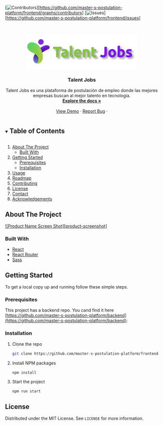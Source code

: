 
[![Contributors][contributors-shield]][https://github.com/master-s-postulation-platform/frontend/graphs/contributors]
[![Issues][issues-shield]][https://github.com/master-s-postulation-platform/frontend/issues]





<!-- PROJECT LOGO -->
<br />
<p align="center">
  <a href="https://github.com/master-s-postulation-platform/frontend">
    <img src="https://github.com/master-s-postulation-platform/frontend/blob/main/src/images/tlent-logo-github.png" alt="Logo">
  </a>

  <h3 align="center">Talent Jobs</h3>

  <p align="center">
    Talent Jobs es una plataforma de postulación de empleo donde las mejores empresas buscan al mejor talento en tecnología.
    <br />
    <a href="https://github.com/master-s-postulation-platform/frontend"><strong>Explore the docs »</strong></a>
    <br />
    <br />
    <a href="https://master-postulation-pltaform.netlify.app/">View Demo</a>
    ·
    <a href="https://github.com/master-s-postulation-platform/frontend/issues">Report Bug</a>
    ·

  </p>
</p>



<!-- TABLE OF CONTENTS -->
<details open="open">
  <summary><h2 style="display: inline-block">Table of Contents</h2></summary>
  <ol>
    <li>
      <a href="#about-the-project">About The Project</a>
      <ul>
        <li><a href="#built-with">Built With</a></li>
      </ul>
    </li>
    <li>
      <a href="#getting-started">Getting Started</a>
      <ul>
        <li><a href="#prerequisites">Prerequisites</a></li>
        <li><a href="#installation">Installation</a></li>
      </ul>
    </li>
    <li><a href="#usage">Usage</a></li>
    <li><a href="#roadmap">Roadmap</a></li>
    <li><a href="#contributing">Contributing</a></li>
    <li><a href="#license">License</a></li>
    <li><a href="#contact">Contact</a></li>
    <li><a href="#acknowledgements">Acknowledgements</a></li>
  </ol>
</details>



<!-- ABOUT THE PROJECT -->
## About The Project

[![Product Name Screen Shot][product-screenshot]](https://github.com/master-s-postulation-platform/frontend/blob/main/src/images/landing.png)



### Built With

* [React](https://github.com/facebook/react)
* [React Router](https://github.com/ReactTraining/react-router)
* [Sass](https://sass-lang.com/)



<!-- GETTING STARTED -->
## Getting Started

To get a local copy up and running follow these simple steps.

### Prerequisites

This project has a backend repo. You cand find it here [https://github.com/master-s-postulation-platform/backend](https://github.com/master-s-postulation-platform/backend):




### Installation

1. Clone the repo
   ```sh
   git clone https://github.com/master-s-postulation-platform/frontend
   ```
2. Install NPM packages
   ```sh
   npm install
   ```
3. Start the project
   ```sh
   npm run start
   ```








<!-- LICENSE -->
## License

Distributed under the MIT License. See `LICENSE` for more information.







<!-- MARKDOWN LINKS & IMAGES -->
<!-- https://www.markdownguide.org/basic-syntax/#reference-style-links -->
[contributors-shield]: https://img.shields.io/github/contributors/github_username/repo.svg?style=for-the-badge
[contributors-url]: https://github.com/github_username/repo/graphs/contributors
[forks-shield]: https://img.shields.io/github/forks/github_username/repo.svg?style=for-the-badge
[forks-url]: https://github.com/github_username/repo/network/members
[stars-shield]: https://img.shields.io/github/stars/github_username/repo.svg?style=for-the-badge
[stars-url]: https://github.com/github_username/repo/stargazers
[issues-shield]: https://img.shields.io/github/issues/github_username/repo.svg?style=for-the-badge
[issues-url]: https://github.com/github_username/repo/issues
[license-shield]: https://img.shields.io/github/license/github_username/repo.svg?style=for-the-badge
[license-url]: https://github.com/github_username/repo/blob/master/LICENSE.txt
[linkedin-shield]: https://img.shields.io/badge/-LinkedIn-black.svg?style=for-the-badge&logo=linkedin&colorB=555
[linkedin-url]: https://linkedin.com/in/github_username